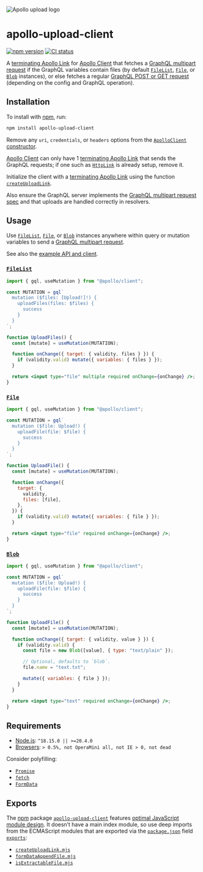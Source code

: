 ![Apollo upload logo](https://cdn.jsdelivr.net/gh/jaydenseric/apollo-upload-client@1.0.0/apollo-upload-logo.svg)

# apollo-upload-client

[![npm version](https://badgen.net/npm/v/apollo-upload-client)](https://npm.im/apollo-upload-client) [![CI status](https://github.com/jaydenseric/apollo-upload-client/workflows/CI/badge.svg)](https://github.com/jaydenseric/apollo-upload-client/actions)

A [terminating Apollo Link](https://apollographql.com/docs/react/api/link/introduction/#the-terminating-link) for [Apollo Client](https://apollographql.com/docs/react) that fetches a [GraphQL multipart request](https://github.com/jaydenseric/graphql-multipart-request-spec) if the GraphQL variables contain files (by default [`FileList`](https://developer.mozilla.org/en-US/docs/Web/API/FileList), [`File`](https://developer.mozilla.org/en-US/docs/Web/API/File), or [`Blob`](https://developer.mozilla.org/en-US/docs/Web/API/Blob) instances), or else fetches a regular [GraphQL POST or GET request](https://apollographql.com/docs/apollo-server/requests) (depending on the config and GraphQL operation).

## Installation

To install with [npm](https://npmjs.com/get-npm), run:

```sh
npm install apollo-upload-client
```

Remove any `uri`, `credentials`, or `headers` options from the [`ApolloClient` constructor](https://apollographql.com/docs/react/api/core/ApolloClient/#the-apolloclient-constructor).

[Apollo Client](https://apollographql.com/docs/react) can only have 1 [terminating Apollo Link](https://apollographql.com/docs/react/api/link/introduction/#the-terminating-link) that sends the GraphQL requests; if one such as [`HttpLink`](https://apollographql.com/docs/react/api/link/apollo-link-http) is already setup, remove it.

Initialize the client with a [terminating Apollo Link](https://apollographql.com/docs/react/api/link/introduction/#the-terminating-link) using the function [`createUploadLink`](./createUploadLink.mjs).

Also ensure the GraphQL server implements the [GraphQL multipart request spec](https://github.com/jaydenseric/graphql-multipart-request-spec) and that uploads are handled correctly in resolvers.

## Usage

Use [`FileList`](https://developer.mozilla.org/en-US/docs/Web/API/FileList), [`File`](https://developer.mozilla.org/en-US/docs/Web/API/File), or [`Blob`](https://developer.mozilla.org/en-US/docs/Web/API/Blob) instances anywhere within query or mutation variables to send a [GraphQL multipart request](https://github.com/jaydenseric/graphql-multipart-request-spec).

See also the [example API and client](https://github.com/jaydenseric/apollo-upload-examples).

### [`FileList`](https://developer.mozilla.org/en-US/docs/Web/API/FileList)

```jsx
import { gql, useMutation } from "@apollo/client";

const MUTATION = gql`
  mutation ($files: [Upload!]!) {
    uploadFiles(files: $files) {
      success
    }
  }
`;

function UploadFiles() {
  const [mutate] = useMutation(MUTATION);

  function onChange({ target: { validity, files } }) {
    if (validity.valid) mutate({ variables: { files } });
  }

  return <input type="file" multiple required onChange={onChange} />;
}
```

### [`File`](https://developer.mozilla.org/en-US/docs/Web/API/File)

```jsx
import { gql, useMutation } from "@apollo/client";

const MUTATION = gql`
  mutation ($file: Upload!) {
    uploadFile(file: $file) {
      success
    }
  }
`;

function UploadFile() {
  const [mutate] = useMutation(MUTATION);

  function onChange({
    target: {
      validity,
      files: [file],
    },
  }) {
    if (validity.valid) mutate({ variables: { file } });
  }

  return <input type="file" required onChange={onChange} />;
}
```

### [`Blob`](https://developer.mozilla.org/en-US/docs/Web/API/Blob)

```jsx
import { gql, useMutation } from "@apollo/client";

const MUTATION = gql`
  mutation ($file: Upload!) {
    uploadFile(file: $file) {
      success
    }
  }
`;

function UploadFile() {
  const [mutate] = useMutation(MUTATION);

  function onChange({ target: { validity, value } }) {
    if (validity.valid) {
      const file = new Blob([value], { type: "text/plain" });

      // Optional, defaults to `blob`.
      file.name = "text.txt";

      mutate({ variables: { file } });
    }
  }

  return <input type="text" required onChange={onChange} />;
}
```

## Requirements

- [Node.js](https://nodejs.org): `^18.15.0 || >=20.4.0`
- [Browsers](https://npm.im/browserslist): `> 0.5%, not OperaMini all, not IE > 0, not dead`

Consider polyfilling:

- [`Promise`](https://developer.mozilla.org/en-US/docs/Web/JavaScript/Reference/Global_Objects/Promise)
- [`fetch`](https://developer.mozilla.org/en-US/docs/Web/API/Fetch_API)
- [`FormData`](https://developer.mozilla.org/en-US/docs/Web/API/FormData)

## Exports

The [npm](https://npmjs.com) package [`apollo-upload-client`](https://npm.im/apollo-upload-client) features [optimal JavaScript module design](https://jaydenseric.com/blog/optimal-javascript-module-design). It doesn’t have a main index module, so use deep imports from the ECMAScript modules that are exported via the [`package.json`](./package.json) field [`exports`](https://nodejs.org/api/packages.html#exports):

- [`createUploadLink.mjs`](./createUploadLink.mjs)
- [`formDataAppendFile.mjs`](./formDataAppendFile.mjs)
- [`isExtractableFile.mjs`](./isExtractableFile.mjs)
